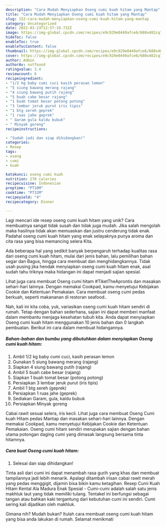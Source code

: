 ```yaml
---
description: "Cara Mudah Menyiapkan Oseng cumi kuah hitam yang Mantap"
title: "Cara Mudah Menyiapkan Oseng cumi kuah hitam yang Mantap"
slug: 152-cara-mudah-menyiapkan-oseng-cumi-kuah-hitam-yang-mantap
category: Uncategorized
date: 2022-03-23T12:57:19.732Z
image: https://img-global.cpcdn.com/recipes/e9c929e0449afce6/680x482cq70/oseng-cumi-kuah-hitam-foto-resep-utama.jpg
hideToc: false
enableToc: true
enableTocContent: false
thumbnail: https://img-global.cpcdn.com/recipes/e9c929e0449afce6/680x482cq70/oseng-cumi-kuah-hitam-foto-resep-utama.jpg
cover: https://img-global.cpcdn.com/recipes/e9c929e0449afce6/680x482cq70/oseng-cumi-kuah-hitam-foto-resep-utama.jpg
author: Admin
authorAv: notfound
ratingvalue: 3.4
reviewcount: 6
recipeingredient:
- "1/2 kg baby cumi cuci kasih perasan lemon"
- "5 siung bawang merang rajang"
- "4 siung bawang putih rajang"
- "5 buah cabe besar rajang"
- "1 buah tomat besar potong potong"
- "3 lembar jeruk purut iris tipis"
- "1 btg sereh geprek"
- "1 ruas jahe geprek"
- " Garam gula kaldu bubuk"
- " Minyak goreng"
recipeinstructions:

- "Sudah jadi dan siap dihidangkan!"
categories:
- Resep
tags:
- oseng
- cumi
- kuah

katakunci: oseng cumi kuah 
nutrition: 270 calories
recipecuisine: Indonesian
preptime: "PT10M"
cooktime: "PT32M"
recipeyield: "4"
recipecategory: Dinner

---
```





Lagi mencari ide resep oseng cumi kuah hitam yang unik? Cara membuatnya sangat tidak susah dan tidak juga mudah. Jika salah mengolah maka hasilnya tidak akan memuaskan dan justru cenderung tidak enak. Padahal oseng cumi kuah hitam yang enak selayaknya punya aroma dan cita rasa yang bisa memancing selera Kita.





Ada beberapa hal yang sedikit banyak berpengaruh terhadap kualitas rasa dari oseng cumi kuah hitam, mulai dari jenis bahan, lalu pemilihan bahan segar dan Bagus, hingga cara membuat dan menghidangkannya. Tidak usah pusing jika hendak menyiapkan oseng cumi kuah hitam enak,      asal sudah tahu triknya maka hidangan ini dapat menjadi sajian spesial.














Lihat juga cara membuat Oseng cumi hitam #TiketTheAprontis dan masakan sehari-hari lainnya. Dengan memakai Cookpad, kamu menyetujui Kebijakan Cookie dan Ketentuan Pemakaian. Cara membuat oseng cumi pedas berkuah, seperti makananan di restoran seafood..






Nah, kali ini kita coba, yuk, variasikan oseng cumi kuah hitam sendiri di rumah. Tetap dengan bahan sederhana, sajian ini dapat memberi manfaat dalam membantu menjaga kesehatan tubuh kita. Anda dapat menyiapkan Oseng cumi kuah hitam menggunakan 10 jenis bahan dan 0 langkah pembuatan. Berikut ini cara dalam membuat hidangannya.

<!--inarticleads1-->

##### Bahan-bahan dan bumbu yang dibutuhkan dalam menyiapkan Oseng cumi kuah hitam:

1. Ambil 1/2 kg baby cumi cuci, kasih perasan lemon
1. Gunakan 5 siung bawang merang (rajang)
1. Siapkan 4 siung bawang putih (rajang)
1. Ambil 5 buah cabe besar (rajang)
1. Siapkan 1 buah tomat besar (potong potong)
1. Persiapkan 3 lembar jeruk purut (iris tipis)
1. Ambil 1 btg sereh (geprek)
1. Persiapkan 1 ruas jahe (geprek)
1. Sediakan  Garam, gula, kaldu bubuk
1. Persiapkan  Minyak goreng


Cabai rawit sesuai selera, iris kecil. Lihat juga cara membuat Oseng Cumi kuah Hitam pedas Mantap dan masakan sehari-hari lainnya. Dengan memakai Cookpad, kamu menyetujui Kebijakan Cookie dan Ketentuan Pemakaian. Oseng cumi hitam sendiri merupakan sajian dengan bahan utama potongan daging cumi yang dimasak langsung bersama tinta hitamnya. 

<!--inarticleads2-->

##### Cara buat Oseng cumi kuah hitam:


1. Selesai dan siap dihidangkan!

Tinta asli dari cumi ini dapat menambah rasa gurih yang khas dan membuat tampilannya jadi lebih menarik. Apalagi ditambah irisan cabai rawit merah yang pedas menggigit, dijamin bisa bikin kamu ketagihan. Resep Cumi Kuah Hitam Kental Ala Madura Enak Spesial - Cumi-cumi adalah salah satu jenis makhluk laut yang tidak memiliki tulang. Tentakel ini berfungsi sebagai tangan atau bahkan kaki tergantung dari kebutuhan cumi ini sendiri. Cumi sering kali dijadikan oleh makhluk. 

Gimana nih? Mudah bukan? Itulah cara membuat oseng cumi kuah hitam yang bisa anda lakukan di rumah. Selamat menikmati
